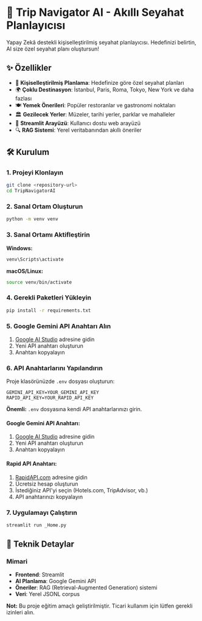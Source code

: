 # 🚀 Trip Navigator AI - Akıllı Seyahat Planlayıcısı

Yapay Zekâ destekli kişiselleştirilmiş seyahat planlayıcısı. Hedefinizi belirtin, AI size özel seyahat planı oluştursun!

## ✨ Özellikler

- 🎯 **Kişiselleştirilmiş Planlama**: Hedefinize göre özel seyahat planları
- 🌍 **Çoklu Destinasyon**: İstanbul, Paris, Roma, Tokyo, New York ve daha fazlası
- 🍽️ **Yemek Önerileri**: Popüler restoranlar ve gastronomi noktaları
- 🏛️ **Gezilecek Yerler**: Müzeler, tarihi yerler, parklar ve mahalleler
- 📱 **Streamlit Arayüzü**: Kullanıcı dostu web arayüzü
- 🔍 **RAG Sistemi**: Yerel veritabanından akıllı öneriler

## 🛠️ Kurulum

### 1. Projeyi Klonlayın

```bash
git clone <repository-url>
cd TripNavigatorAI
```

### 2. Sanal Ortam Oluşturun

```bash
python -m venv venv
```

### 3. Sanal Ortamı Aktifleştirin

**Windows:**
```bash
venv\Scripts\activate
```

**macOS/Linux:**
```bash
source venv/bin/activate
```

### 4. Gerekli Paketleri Yükleyin

```bash
pip install -r requirements.txt
```

### 5. Google Gemini API Anahtarı Alın

1. [Google AI Studio](https://makersuite.google.com/app/apikey) adresine gidin
2. Yeni API anahtarı oluşturun
3. Anahtarı kopyalayın

### 6. API Anahtarlarını Yapılandırın

Proje klasörünüzde `.env` dosyası oluşturun:

```
GEMINI_API_KEY=YOUR_GEMINI_API_KEY
RAPID_API_KEY=YOUR_RAPID_API_KEY
```

**Önemli:** `.env` dosyasına kendi API anahtarlarınızı girin.

#### Google Gemini API Anahtarı:
1. [Google AI Studio](https://makersuite.google.com/app/apikey) adresine gidin
2. Yeni API anahtarı oluşturun
3. Anahtarı kopyalayın

#### Rapid API Anahtarı:
1. [RapidAPI.com](https://rapidapi.com) adresine gidin
2. Ücretsiz hesap oluşturun
3. İstediğiniz API'yi seçin (Hotels.com, TripAdvisor, vb.)
4. API anahtarınızı kopyalayın

### 7. Uygulamayı Çalıştırın

```bash
streamlit run _Home.py
```

## 🔧 Teknik Detaylar

### Mimari
- **Frontend**: Streamlit
- **AI Planlama**: Google Gemini API
- **Öneriler**: RAG (Retrieval-Augmented Generation) sistemi
- **Veri**: Yerel JSONL corpus

**Not:** Bu proje eğitim amaçlı geliştirilmiştir. Ticari kullanım için lütfen gerekli izinleri alın.